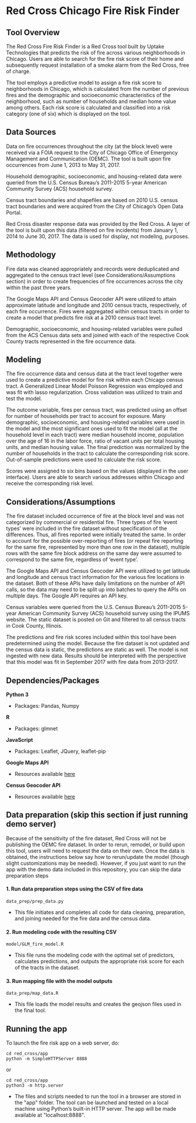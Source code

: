 # Red Cross Chicago Fire Risk Finder

## Tool Overview

The Red Cross Fire Risk Finder is a Red Cross tool built by Uptake Technologies that predicts the risk of fire across various neighborhoods in Chicago. Users are able to search for the fire risk score of their home and subsequently request installation of a smoke alarm from the Red Cross, free of charge.

The tool employs a predictive model to assign a fire risk score to neighborhoods in Chicago, which is calculated from the number of previous fires and the demographic and socioeconomic characteristics of the neighborhood, such as number of households and median home value among others. Each risk score is calculated and classified into a risk category (one of six) which is displayed on the tool.
<br>

## Data Sources

Data on fire occurrences throughout the city (at the block level) were received via a FOIA request to the City of Chicago Office of Emergency Management and Communication (OEMC). The tool is built upon fire occurrences from June 1, 2013 to May 31, 2017.

Household demographic, socioeconomic, and housing-related data were queried from the U.S. Census Bureau’s 2011-2015 5-year American Community Survey (ACS) household survey.

Census tract boundaries and shapefiles are based on 2010 U.S. census tract boundaries and were acquired from the City of Chicago’s Open Data Portal.

Red Cross disaster response data was provided by the Red Cross. A layer of the tool is built upon this data (filtered on fire incidents) from January 1, 2014 to June 30, 2017. The data is used for display, not modeling, purposes.


## Methodology

Fire data was cleaned appropriately and records were deduplicated and aggregated to the census tract level (see Considerations/Assumptions section) in order to create frequencies of fire occurrences across the city within the past three years.

The Google Maps API and Census Geocoder API were utilized to attain approximate latitude and longitude and 2010 census tracts, respectively, of each fire occurrence. Fires were aggregated within census tracts in order to create a model that predicts fire risk at a 2010 census tract level.

Demographic, socioeconomic, and housing-related variables were pulled from the ACS Census data sets and joined with each of the respective Cook County tracts represented in the fire occurrence data.


## Modeling

The fire occurrence data and census data at the tract level together were used to create a predictive model for fire risk within each Chicago census tract. A Generalized Linear Model Poisson Regression was employed and was fit with lasso regularization. Cross validation was utilized to train and test the model.

The outcome variable, fires per census tract, was predicted using an offset for number of households per tract to account for exposure. Many demographic, socioeconomic, and housing-related variables were used in the model and the most significant ones used to fit the model (all at the household level in each tract) were median household income, population over the age of 16 in the labor force, ratio of vacant units per total housing units, and median housing value. The final prediction was normalized by the number of households in the tract to calculate the corresponding risk score. Out-of-sample predictions were used to calculate the risk score.

Scores were assigned to six bins based on the values (displayed in the user interface). Users are able to search various addresses within Chicago and receive the corresponding risk level.

## Considerations/Assumptions

The fire dataset included occurrence of fire at the block level and was not categorized by commercial or residential fire. Three types of fire ‘event types’ were included in the fire dataset without specification of the differences. Thus, all fires reported were initially treated the same. In order to account for the possible over-reporting of fires (or repeat fire reporting for the same fire, represented by more than one row in the dataset), multiple rows with the same fire block address on the same day were assumed to correspond to the same fire, regardless of ‘event type’.

The Google Maps API and Census Geocoder API were utilized to get latitude and longitude and census tract information for the various fire locations in the dataset. Both of these APIs have daily limitations on the number of API calls, so the data may need to be split up into batches to query the APIs on multiple days. The Google API requires an API key.

Census variables were queried from the U.S. Census Bureau’s 2011-2015 5-year American Community Survey (ACS) household survey using the IPUMS website. The static dataset is posted on Git and filtered to all census tracts in Cook County, Illinois.

The predictions and fire risk scores included within this tool have been predetermined using the model. Because the fire dataset is not updated and the census data is static, the predictions are static as well. The model is not ingested with new data. Results should be interpreted with the perspective that this model was fit in September 2017 with fire data from 2013-2017.

## Dependencies/Packages

**Python 3**
- Packages: Pandas, Numpy

**R**
- Packages: glmnet

**JavaScript**
- Packages: Leaflet, JQuery, leaflet-pip

**Google Maps API**
- Resources available [here](https://developers.google.com/maps/)

**Census Geocoder API**
- Resources available [here](https://www.census.gov/geo/maps-data/data/geocoder.html)

## Data preparation (skip this section if just running demo server)

Because of the sensitivity of the fire dataset, Red Cross will not be publishing the OEMC fire dataset. In order to rerun, remodel, or build upon this tool, users will need to request the data on their own. Once the data is obtained, the instructions below say how to rerun/update the model (though slight customizations may be needed).  However, if you just want to run the app with the demo data included in this repository, you can skip the data preparation steps

#### 1. Run data preparation steps using the CSV of fire data
```
data_prep/prep_data.py
```
- This file initiates and completes all code for data cleaning, preparation, and joining needed for the fire data and the census data.

#### 2. Run modeling code with the resulting CSV
```
model/GLM_fire_model.R
```
- This file runs the modeling code with the optimal set of predictors, calculates predictions, and outputs the appropriate risk score for each of the tracts in the dataset.

#### 3. Run mapping file with the model outputs
```
data_prep/map_data.R
```
- This file loads the model results and creates the geojson files used in the final tool.

## Running the app

To launch the fire risk app on a web server, do:

```
cd red_cross/app
python -m SimpleHTTPServer 8888
```
or

```
cd red_cross/app
python3 -m http.server
```
- The files and scripts needed to run the tool in a browser are stored in the "app" folder. The tool can be launched and tested on a local machine using Python’s built-in HTTP server. The app will be made available at "localhost:8888".
